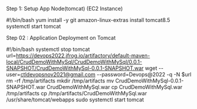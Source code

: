 Step 1: Setup App Node(tomcat) (EC2 Instance)

#!/bin/bash
yum install -y git
amazon-linux-extras install tomcat8.5
systemctl start tomcat


Step 02 : Application Deployment on Tomcat 

#!/bin/bash
systemctl stop tomcat
url=https://devops2022.jfrog.io/artifactory/default-maven-local/CrudDemoWithMySql/CrudDemoWithMySql/0.0.1-SNAPSHOT/CrudDemoWithMySql-0.0.1-SNAPSHOT.war
wget --user=ctldevopsnov2021@gmail.com --password=Devops@2022 -q -N $url
rm -rf /tmp/artifacts
mkdir /tmp/artifacts
mv CrudDemoWithMySql-0.0.1-SNAPSHOT.war CrudDemoWithMySql.war
cp CrudDemoWithMySql.war /tmp/artifacts
cp /tmp/artifacts/CrudDemoWithMySql.war /usr/share/tomcat/webapps
sudo systemctl start tomcat
